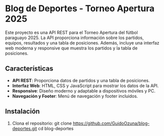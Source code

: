 # Blog de Deportes - Torneo Apertura 2025

Este proyecto es una API REST para el Torneo Apertura del fútbol paraguayo 2025. La API proporciona información sobre los partidos, equipos, resultados y una tabla de posiciones. Además, incluye una interfaz web moderna y responsive que muestra los partidos y la tabla de posiciones.

## Características

- **API REST**: Proporciona datos de partidos y una tabla de posiciones.
- **Interfaz Web**: HTML, CSS y JavaScript para mostrar los datos de la API.
- **Responsive**: Diseño moderno y adaptable a dispositivos móviles y PC.
- **Navegación y Footer**: Menú de navegación y footer incluidos.

## Instalación

1. Clona el repositorio:
   git clone https://github.com/GuidoOzuna/blog-deportes.git
   cd blog-deportes
   
